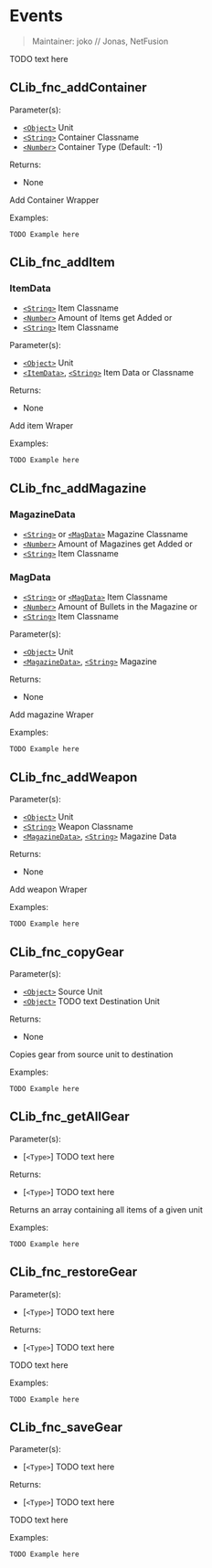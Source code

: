 # Events

> Maintainer: joko // Jonas, NetFusion

TODO text here

## CLib_fnc_addContainer

Parameter(s):
* [`<Object>`] Unit
* [`<String>`] Container Classname
* [`<Number>`] Container Type (Default: -1)

Returns:
* None

Add Container Wrapper

Examples:

```sqf
TODO Example here
```

## CLib_fnc_addItem

### ItemData
* [`<String>`] Item Classname
* [`<Number>`] Amount of Items get Added
or
* [`<String>`] Item Classname

Parameter(s):
* [`<Object>`] Unit
* [`<ItemData>`], [`<String>`] Item Data or Classname

Returns:
* None

Add item Wraper

Examples:

```sqf
TODO Example here
```

## CLib_fnc_addMagazine

### MagazineData
* [`<String>`] or [`<MagData>`] Magazine Classname
* [`<Number>`] Amount of Magazines get Added
or
* [`<String>`] Item Classname

### MagData
* [`<String>`] or [`<MagData>`] Item Classname
* [`<Number>`] Amount of Bullets in the Magazine
or
* [`<String>`] Item Classname

Parameter(s):
* [`<Object>`] Unit
* [`<MagazineData>`], [`<String>`] Magazine

Returns:
* None

Add magazine Wraper

Examples:

```sqf
TODO Example here
```

## CLib_fnc_addWeapon

Parameter(s):
* [`<Object>`] Unit
* [`<String>`] Weapon Classname
* [`<MagazineData>`], [`<String>`] Magazine Data

Returns:
* None

Add weapon Wraper

Examples:

```sqf
TODO Example here
```

## CLib_fnc_copyGear

Parameter(s):
* [`<Object>`] Source Unit
* [`<Object>`] TODO text Destination Unit

Returns:
* None

Copies gear from source unit to destination

Examples:

```sqf
TODO Example here
```

## CLib_fnc_getAllGear

Parameter(s):
* [`<Type>`] TODO text here

Returns:
* [`<Type>`] TODO text here

Returns an array containing all items of a given unit

Examples:

```sqf
TODO Example here
```

## CLib_fnc_restoreGear

Parameter(s):
* [`<Type>`] TODO text here

Returns:
* [`<Type>`] TODO text here

TODO text here

Examples:

```sqf
TODO Example here
```

## CLib_fnc_saveGear

Parameter(s):
* [`<Type>`] TODO text here

Returns:
* [`<Type>`] TODO text here

TODO text here

Examples:

```sqf
TODO Example here
```

[`<Control>`]: https://community.bistudio.com/wiki/Control
[`<Anything>`]: https://community.bistudio.com/wiki/Anything
[`<Config>`]: https://community.bistudio.com/wiki/Config
[`<Object>`]: https://community.bistudio.com/wiki/Object
[`<String>`]: https://community.bistudio.com/wiki/String
[`<Number>`]: https://community.bistudio.com/wiki/Number
[`<Array>`]: https://community.bistudio.com/wiki/Array
[`<Position>`]: https://community.bistudio.com/wiki/Position
[`<Color>`]: https://community.bistudio.com/wiki/Color
[`<Boolean>`]: https://community.bistudio.com/wiki/Boolean
[`<Code>`]: https://community.bistudio.com/wiki/Code
[`<Group>`]: https://community.bistudio.com/wiki/Group
[`<Location>`]: https://community.bistudio.com/wiki/Location
[`<ItemData>`]: #ItemData
[`<MagData>`]: #MagData
[`<MagazineData>`]: #MagazineData
